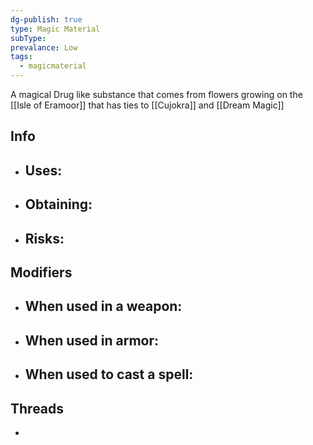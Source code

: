 ```yaml
---
dg-publish: true
type: Magic Material
subType: 
prevalance: Low
tags:
  - magicmaterial
---
```

A magical Drug like substance that comes from flowers growing on the [[Isle of Eramoor]]  that has ties to [[Cujokra]] and [[Dream Magic]] 
## Info
- Uses:
	- 
- Obtaining:
	- 
- Risks:
	- 
## Modifiers
- When used in a weapon:
	- 
- When used in armor:
	- 
- When used to cast a spell:
	- 
## Threads
- 